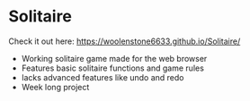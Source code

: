 # Solitaire

Check it out here: https://woolenstone6633.github.io/Solitaire/

- Working solitaire game made for the web browser
- Features basic solitaire functions and game rules
- lacks advanced features like undo and redo
- Week long project

